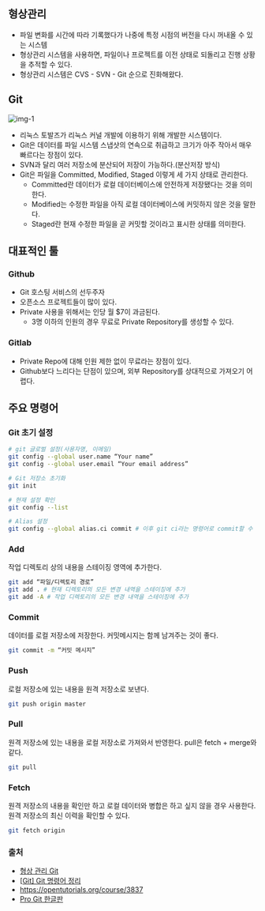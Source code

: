 ## 형상관리

- 파일 변화를 시간에 따라 기록했다가 나중에 특정 시점의 버전을 다시 꺼내올 수 있는 시스템
- 형상관리 시스템을 사용하면, 파일이나 프로젝트를 이전 상태로 되돌리고 진행 상황을 추적할 수 있다.
- 형상관리 시스템은 CVS - SVN - Git 순으로 진화해왔다.

## Git

![img-1](https://user-images.githubusercontent.com/19471818/112991244-dd178380-91a1-11eb-85ea-2a960d7227f8.png)

- 리눅스 토발즈가 리눅스 커널 개발에 이용하기 위해 개발한 시스템이다.
- Git은 데이터를 파일 시스템 스냅샷의 연속으로 취급하고 크기가 아주 작아서 매우 빠르다는 장점이 있다.
- SVN과 달리 여러 저장소에 분산되어 저장이 가능하다.(분산저장 방식)
- Git은 파일을 Committed, Modified, Staged 이렇게 세 가지 상태로 관리한다.
  - Committed란 데이터가 로컬 데이터베이스에 안전하게 저장됐다는 것을 의미한다.
  - Modified는 수정한 파일을 아직 로컬 데이터베이스에 커밋하지 않은 것을 말한다.
  - Staged란 현재 수정한 파일을 곧 커밋할 것이라고 표시한 상태를 의미한다.

## 대표적인 툴

### Github

- Git 호스팅 서비스의 선두주자
- 오픈소스 프로젝트들이 많이 있다.
- Private 사용을 위해서는 인당 월 $7이 과금된다.
  - 3명 이하의 인원의 경우 무료로 Private Repository를 생성할 수 있다.

### Gitlab

- Private Repo에 대해 인원 제한 없이 무료라는 장점이 있다.
- Github보다 느리다는 단점이 있으며, 외부 Repository를 상대적으로 가져오기 어렵다.

## 주요 명령어

### Git 초기 설정

```bash
# git 글로벌 설정(사용자명, 이메일) 
git config --global user.name “Your name”
git config --global user.email “Your email address”

# Git 저장소 초기화 
git init 

# 현재 설정 확인
git config --list

# Alias 설정
git config --global alias.ci commit # 이후 git ci라는 명령어로 commit할 수 있다.
```

### Add

작업 디렉토리 상의 내용을 스테이징 영역에 추가한다.

```bash
git add “파일/디렉토리 경로”
git add . # 현재 디렉토리의 모든 변경 내역을 스테이징에 추가 
git add -A # 작업 디렉토리의 모든 변경 내역을 스테이징에 추가 
```

### Commit

데이터를 로컬 저장소에 저장한다. 커밋메시지는 함께 남겨주는 것이 좋다.

```bash
git commit -m “커밋 메시지”
```

### Push

로컬 저장소에 있는 내용을 원격 저장소로 보낸다.

```bash
git push origin master
```

### Pull

원격 저장소에 있는 내용을 로컬 저장소로 가져와서 반영한다. pull은 fetch + merge와 같다.

```bash
git pull
```

### Fetch

원격 저장소의 내용을 확인만 하고 로컬 데이터와 병합은 하고 싶지 않을 경우 사용한다. 원격 저장소의 최신 이력을 확인할 수 있다.

```bash
git fetch origin 
```

### 출처

- [형상 관리 Git](https://brunch.co.kr/@yoonms/16)
- [[Git\] Git 명령어 정리](https://medium.com/@joongwon/git-git-명령어-정리-c25b421ecdbd)
- https://opentutorials.org/course/3837
- [Pro Git 한글판](https://git-scm.com/book/ko/v2)